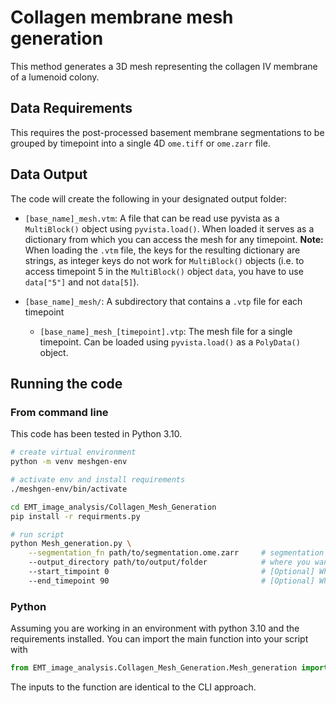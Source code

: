# Collagen membrane mesh generation

This method generates a 3D mesh representing the collagen IV membrane of a lumenoid colony.

## Data Requirements

This requires the post-processed basement membrane segmentations to be grouped by timepoint into a single 4D `ome.tiff` or `ome.zarr` file.

## Data Output

The code will create the following in your designated output folder:
- `[base_name]_mesh.vtm`: A file that can be read use pyvista as a `MultiBlock()` object using `pyvista.load()`. When loaded it serves as a dictionary from which you can access the mesh for any timepoint. 
**Note:** When loading the `.vtm` file, the keys for the resulting dictionary are strings, as integer keys do not work for `MultiBlock()` objects (i.e. to access timepoint 5 in the `MultiBlock()` object `data`, you have to use `data["5"]` and not `data[5]`). 

- `[base_name]_mesh/`: A subdirectory that contains a `.vtp` file for each timepoint 
    - `[base_name]_mesh_[timepoint].vtp`: The mesh file for a single timepoint. Can be loaded using `pyvista.load()` as a `PolyData()` object.

## Running the code

### From command line

This code has been tested in Python 3.10.

```bash
# create virtual environment
python -m venv meshgen-env

# activate env and install requirements
./meshgen-env/bin/activate

cd EMT_image_analysis/Collagen_Mesh_Generation
pip install -r requirments.py

# run script
python Mesh_generation.py \
    --segmentation_fn path/to/segmentation.ome.zarr     # segmentation file to process
    --output_directory path/to/output/folder            # where you want the meshes to be saved
    --start_timpoint 0                                  # [Optional] Which timepoint to start processing from (default: 0)
    --end_timepoint 90                                  # [Optional] Which timepoint to stop processing (default: 90)
```

### Python
Assuming you are working in an environment with python 3.10 and the requirements installed. You can import the main function into your script with 

```python
from EMT_image_analysis.Collagen_Mesh_Generation.Mesh_generation import mesh_generation
```

The inputs to the function are identical to the CLI approach.